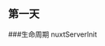 <!--
 * @Author: your name
 * @Date: 2020-12-15 11:11:21
 * @LastEditTime: 2020-12-15 11:36:21
 * @LastEditors: Please set LastEditors
 * @Description: In User Settings Edit
 * @FilePath: \01\README.md
-->
## 第一天
###生命周期
  nuxtServerInit 
